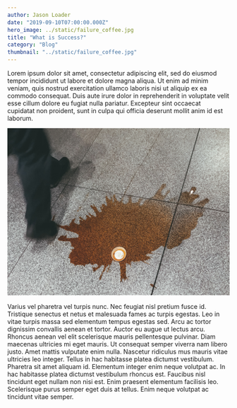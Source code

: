 ```yaml
---
author: Jason Loader
date: "2019-09-10T07:00:00.000Z"
hero_image: ../static/failure_coffee.jpg
title: "What is Success?"
category: "Blog"
thumbnail: "../static/failure_coffee.jpg"
---
```


Lorem ipsum dolor sit amet, consectetur adipiscing elit, sed do eiusmod tempor incididunt ut labore et dolore magna aliqua. Ut enim ad minim veniam, quis nostrud exercitation ullamco laboris nisi ut aliquip ex ea commodo consequat. Duis aute irure dolor in reprehenderit in voluptate velit esse cillum dolore eu fugiat nulla pariatur. Excepteur sint occaecat cupidatat non proident, sunt in culpa qui officia deserunt mollit anim id est laborum.

![Spilled-Coffee](../static/failure_coffee.jpg)

Varius vel pharetra vel turpis nunc. Nec feugiat nisl pretium fusce id. Tristique senectus et netus et malesuada fames ac turpis egestas. Leo in vitae turpis massa sed elementum tempus egestas sed. Arcu ac tortor dignissim convallis aenean et tortor. Auctor eu augue ut lectus arcu. Rhoncus aenean vel elit scelerisque mauris pellentesque pulvinar. Diam maecenas ultricies mi eget mauris. Ut consequat semper viverra nam libero justo. Amet mattis vulputate enim nulla. Nascetur ridiculus mus mauris vitae ultricies leo integer. Tellus in hac habitasse platea dictumst vestibulum. Pharetra sit amet aliquam id. Elementum integer enim neque volutpat ac. In hac habitasse platea dictumst vestibulum rhoncus est. Faucibus nisl tincidunt eget nullam non nisi est. Enim praesent elementum facilisis leo. Scelerisque purus semper eget duis at tellus. Enim neque volutpat ac tincidunt vitae semper.
